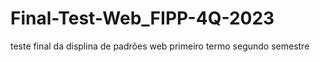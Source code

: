 # Final-Test-Web_FIPP-4Q-2023
 teste final da displina de padrões web primeiro termo segundo semestre

 